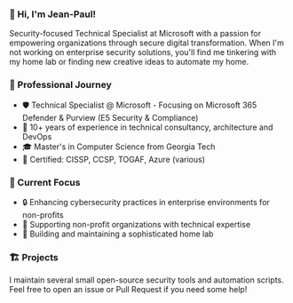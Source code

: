 ### 👋 Hi, I'm Jean-Paul!

Security-focused Technical Specialist at Microsoft with a passion for empowering organizations through secure digital transformation. When I'm not working on enterprise security solutions, you'll find me tinkering with my home lab or finding new creative ideas to automate my home.

### 💼 Professional Journey

- 🛡️ Technical Specialist @ Microsoft - Focusing on Microsoft 365 Defender & Purview (E5 Security & Compliance)
- 🤝 10+ years of experience in technical consultancy, architecture and DevOps
- 🎓 Master's in Computer Science from Georgia Tech
- 📜 Certified: CISSP, CCSP, TOGAF, Azure (various)

### 🌟 Current Focus

- 🔒 Enhancing cybersecurity practices in enterprise environments for non-profits
- 🏢 Supporting non-profit organizations with technical expertise
- 🔧 Building and maintaining a sophisticated home lab

### 🏗️ Projects

I maintain several small open-source security tools and automation scripts. Feel free to open an issue or Pull Request if you need some help!
